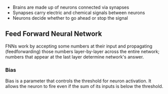 
- Brains are made up of neurons connected via synapses
- Synapses carry electric and chemical signals between neurons
- Neurons decide whether to go ahead or stop the signal


## Feed Forward Neural Network
FNNs work by accepting some numbers at their input and propagating (feedforwarding) those numbers layer-by-layer across the entire network; numbers that appear at the last layer determine network's answer. 

### Bias
Bias is a parameter that controls the threshold for neuron activation. It allows the neuron to fire even if the sum of its inputs is below the threshold.
